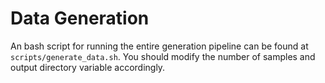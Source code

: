 # Data Generation

An bash script for running the entire generation pipeline can be found at `scripts/generate_data.sh`. You should modify the number of samples and output directory variable accordingly.
